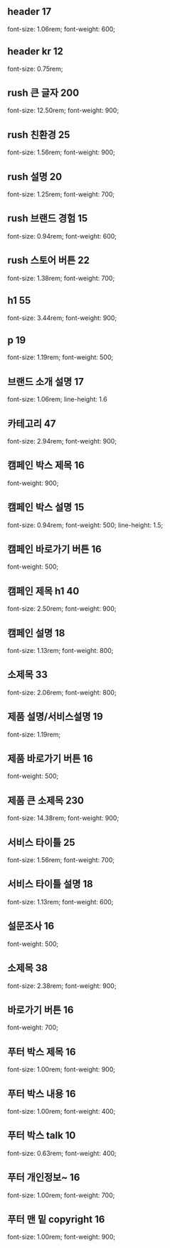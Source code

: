## header 17
font-size: 1.06rem; font-weight: 600;
## header kr 12
font-size: 0.75rem; 
## rush 큰 글자 200
font-size: 12.50rem; font-weight: 900;
## rush 친환경 25
font-size: 1.56rem; font-weight: 900;
## rush 설명 20
font-size: 1.25rem; font-weight: 700;
## rush 브랜드 경험 15
font-size: 0.94rem; font-weight: 600;
## rush 스토어 버튼 22
font-size: 1.38rem; font-weight: 700;
## h1 55
font-size: 3.44rem; font-weight: 900;
## p 19
font-size: 1.19rem; font-weight: 500;
## 브랜드 소개 설명 17
font-size: 1.06rem; line-height: 1.6
## 카테고리 47
font-size: 2.94rem; font-weight: 900;
## 캠페인 박스 제목 16
font-weight: 900;
## 캠페인 박스 설명 15
font-size: 0.94rem; font-weight: 500; line-height: 1.5;
## 캠페인 바로가기 버튼 16
font-weight: 500;
## 캠페인 제목 h1 40
font-size: 2.50rem; font-weight: 900;
## 캠페인 설명 18
font-size: 1.13rem; font-weight: 800;
## 소제목 33
font-size: 2.06rem; font-weight: 800;
## 제품 설명/서비스설명 19
font-size: 1.19rem;
## 제품 바로가기 버튼 16
font-weight: 500;
## 제품 큰 소제목 230
font-size: 14.38rem; font-weight: 900;
## 서비스 타이틀 25
font-size: 1.56rem; font-weight: 700;
## 서비스 타이틀 설명 18
font-size: 1.13rem; font-weight: 600;
## 설문조사 16
font-weight: 500;
## 소제목 38
font-size: 2.38rem; font-weight: 900;
## 바로가기 버튼 16
font-weight: 700;
## 푸터 박스 제목 16
font-size: 1.00rem; font-weight: 900;
## 푸터 박스 내용 16
font-size: 1.00rem; font-weight: 400;
## 푸터 박스 talk 10
font-size: 0.63rem; font-weight: 400;
## 푸터 개인정보~ 16
font-size: 1.00rem; font-weight: 700;
## 푸터 맨 밑 copyright 16
font-size: 1.00rem; font-weight: 900;
